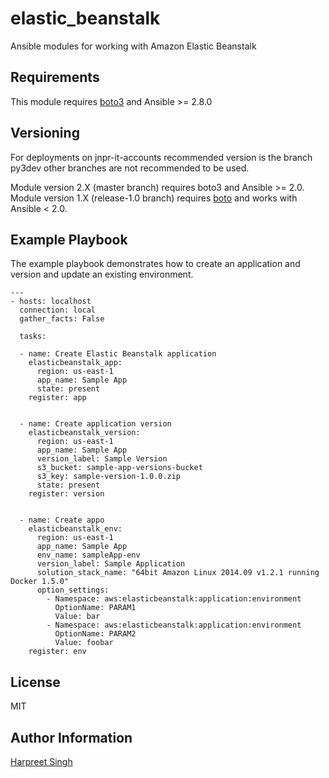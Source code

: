 elastic_beanstalk
=========

Ansible modules for working with Amazon Elastic Beanstalk

Requirements
------------

This module requires [boto3](https://github.com/boto/boto3) and Ansible >= 2.8.0


Versioning
------------
For deployments on jnpr-it-accounts recommended version is the branch py3dev other branches are not recommended to be used. 


Module version 2.X (master branch) requires boto3 and Ansible >= 2.0. Module
version 1.X (release-1.0 branch) requires [boto](https://github.com/boto/boto)
and works with Ansible < 2.0.


Example Playbook
----------------

The example playbook demonstrates how to create an application and version and update an existing environment.

    ---
    - hosts: localhost
      connection: local
      gather_facts: False

      tasks:

      - name: Create Elastic Beanstalk application
        elasticbeanstalk_app:
          region: us-east-1
          app_name: Sample App
          state: present
        register: app


      - name: Create application version
        elasticbeanstalk_version:
          region: us-east-1
          app_name: Sample App
          version_label: Sample Version
          s3_bucket: sample-app-versions-bucket
          s3_key: sample-version-1.0.0.zip
          state: present
        register: version


      - name: Create appo
        elasticbeanstalk_env:
          region: us-east-1
          app_name: Sample App
          env_name: sampleApp-env
          version_label: Sample Application
          solution_stack_name: "64bit Amazon Linux 2014.09 v1.2.1 running Docker 1.5.0"
          option_settings:
            - Namespace: aws:elasticbeanstalk:application:environment
              OptionName: PARAM1
              Value: bar
            - Namespace: aws:elasticbeanstalk:application:environment
              OptionName: PARAM2
              Value: foobar
        register: env


License
-------

MIT

Author Information
------------------

[Harpreet Singh](http://about.me/hs)
